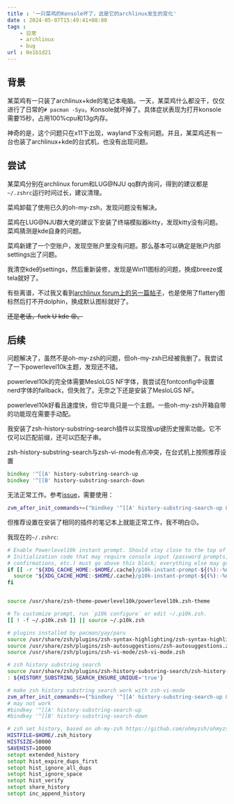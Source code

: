 ```yaml
---
title : '一只菜鸡的Konsole坏了，这是它的archlinux发生的变化'
date : 2024-05-07T15:49:41+08:00
tags :
    - 日常
    - archlinux
    - bug
url : 0e1b1d21
---
```

## 背景

某菜鸡有一只装了archlinux+kde的笔记本电脑。一天，某菜鸡什么都没干，仅仅进行了日常的`# pacman -Syu`，Konsole就坏掉了。具体症状表现为打开konsole需要15秒，占用100%cpu和13g内存。

神奇的是，这个问题只在x11下出现，wayland下没有问题。并且，某菜鸡还有一台也装了archlinux+kde的台式机，也没有出现问题。

## 尝试

某菜鸡分别在archlinux forum和LUG@NJU qq群内询问，得到的建议都是`~/.zshrc`运行时间过长，建议清理。

菜鸡卸载了使用已久的oh-my-zsh，发现问题没有解决。

菜鸡在LUG@NJU群大佬的建议下安装了终端模拟器kitty，发现kitty没有问题。菜鸡猜测是kde自身的问题。

菜鸡新建了一个空账户，发现空账户里没有问题。那么基本可以确定是账户内部settings出了问题。

我清空kde的settings，然后重新装修，发现是Win11图标的问题，换成breeze或tela就好了。

有些离谱，不过我又看到[archlinux forum上的另一篇帖子](https://bbs.archlinux.org/viewtopic.php?id=294921)，也是使用了flattery图标然后打不开dolphin，换成默认图标就好了。

~~还是老话，fuck U kde :rage:。~~

## 后续

问题解决了，虽然不是oh-my-zsh的问题，但oh-my-zsh已经被我删了。我尝试了一下powerlevel10k主题，发现还不错。

powerlevel10k的完全体需要MesloLGS NF字体，我尝试在fontconfig中设置nerd字体的fallback，但失败了。无奈之下还是安装了MesloLGS NF。

powerlevel10k好看且速度快，但它毕竟只是一个主题。一些oh-my-zsh开箱自带的功能现在需要手动配。

我安装了zsh-history-substring-search插件以实现按up键历史搜索功能。它不仅可以匹配前缀，还可以匹配子串。

zsh-history-substring-search与zsh-vi-mode有点冲突，在台式机上按照推荐设置
```zsh
bindkey '^[[A' history-substring-search-up
bindkey '^[[B' history-substring-search-down
```
无法正常工作。参考[issue](https://github.com/zsh-users/zsh-history-substring-search/issues/140)，需要使用：
```zsh
zvm_after_init_commands+=("bindkey '^[[A' history-substring-search-up && bindkey '^[[B' history-substring-search-down")`
```
但推荐设置在安装了相同的插件的笔记本上就能正常工作，我不明白:confused:。

我现在的`~/.zshrc`:

```zsh
# Enable Powerlevel10k instant prompt. Should stay close to the top of ~/.zshrc.
# Initialization code that may require console input (password prompts, [y/n]
# confirmations, etc.) must go above this block; everything else may go below.
if [[ -r "${XDG_CACHE_HOME:-$HOME/.cache}/p10k-instant-prompt-${(%):-%n}.zsh" ]]; then
  source "${XDG_CACHE_HOME:-$HOME/.cache}/p10k-instant-prompt-${(%):-%n}.zsh"
fi


source /usr/share/zsh-theme-powerlevel10k/powerlevel10k.zsh-theme

# To customize prompt, run `p10k configure` or edit ~/.p10k.zsh.
[[ ! -f ~/.p10k.zsh ]] || source ~/.p10k.zsh

# plugins installed by pacman/yay/paru
source /usr/share/zsh/plugins/zsh-syntax-highlighting/zsh-syntax-highlighting.zsh
source /usr/share/zsh/plugins/zsh-autosuggestions/zsh-autosuggestions.zsh
source /usr/share/zsh/plugins/zsh-vi-mode/zsh-vi-mode.zsh

# zsh history substring search
source /usr/share/zsh/plugins/zsh-history-substring-search/zsh-history-substring-search.zsh
: ${HISTORY_SUBSTRING_SEARCH_ENSURE_UNIQUE='true'}

# make zsh history substring search work with zsh-vi-mode
zvm_after_init_commands+=("bindkey '^[[A' history-substring-search-up && bindkey '^[[B' history-substring-search-down")
# may not work 
#bindkey '^[[A' history-substring-search-up
#bindkey '^[[B' history-substring-search-down

# zsh set history, based on oh-my-zsh https://github.com/ohmyzsh/ohmyzsh/blob/master/lib/history.zsh
HISTFILE=$HOME/.zsh_history
HISTSIZE=50000
SAVEHIST=10000
setopt extended_history
setopt hist_expire_dups_first
setopt hist_ignore_all_dups
setopt hist_ignore_space
setopt hist_verify
setopt share_history
setopt inc_append_history

```